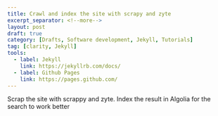 ```yaml
---
title: Crawl and index the site with scrapy and zyte
excerpt_separator: <!--more-->
layout: post
draft: true
category: [Drafts, Software development, Jekyll, Tutorials]
tag: [clarity, Jekyll]
tools:
  - label: Jekyll
    link: https://jekyllrb.com/docs/
  - label: Github Pages
    link: https://pages.github.com/
---
```


Scrap the site with scrappy and zyte. Index the result in Algolia for the search to work better
